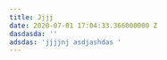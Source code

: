 ```yaml
---
title: Jjjj
date: 2020-07-01 17:04:33.366000000 Z
dasdasda: ''
adsdas: 'jjjjnj asdjashdas '
---
```


